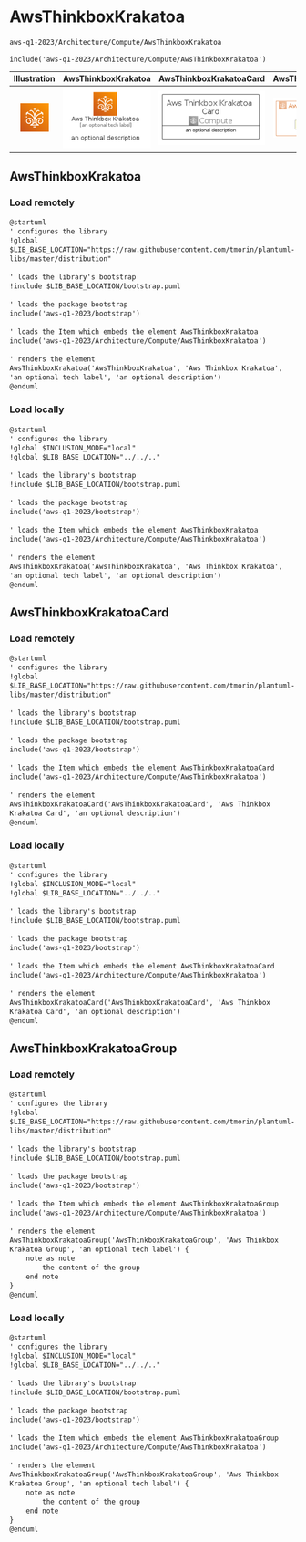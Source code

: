 # AwsThinkboxKrakatoa


```text
aws-q1-2023/Architecture/Compute/AwsThinkboxKrakatoa
```

```text
include('aws-q1-2023/Architecture/Compute/AwsThinkboxKrakatoa')
```



| Illustration | AwsThinkboxKrakatoa | AwsThinkboxKrakatoaCard | AwsThinkboxKrakatoaGroup |
| :---: | :---: | :---: | :---: |
| ![illustration for Illustration](../../../aws-q1-2023/Architecture/Compute/AwsThinkboxKrakatoa.png) | ![illustration for AwsThinkboxKrakatoa](../../../aws-q1-2023/Architecture/Compute/AwsThinkboxKrakatoa.Local.png) | ![illustration for AwsThinkboxKrakatoaCard](../../../aws-q1-2023/Architecture/Compute/AwsThinkboxKrakatoaCard.Local.png) | ![illustration for AwsThinkboxKrakatoaGroup](../../../aws-q1-2023/Architecture/Compute/AwsThinkboxKrakatoaGroup.Local.png) |




## AwsThinkboxKrakatoa

### Load remotely
```plantuml
@startuml
' configures the library
!global $LIB_BASE_LOCATION="https://raw.githubusercontent.com/tmorin/plantuml-libs/master/distribution"

' loads the library's bootstrap
!include $LIB_BASE_LOCATION/bootstrap.puml

' loads the package bootstrap
include('aws-q1-2023/bootstrap')

' loads the Item which embeds the element AwsThinkboxKrakatoa
include('aws-q1-2023/Architecture/Compute/AwsThinkboxKrakatoa')

' renders the element
AwsThinkboxKrakatoa('AwsThinkboxKrakatoa', 'Aws Thinkbox Krakatoa', 'an optional tech label', 'an optional description')
@enduml
```

### Load locally
```plantuml
@startuml
' configures the library
!global $INCLUSION_MODE="local"
!global $LIB_BASE_LOCATION="../../.."

' loads the library's bootstrap
!include $LIB_BASE_LOCATION/bootstrap.puml

' loads the package bootstrap
include('aws-q1-2023/bootstrap')

' loads the Item which embeds the element AwsThinkboxKrakatoa
include('aws-q1-2023/Architecture/Compute/AwsThinkboxKrakatoa')

' renders the element
AwsThinkboxKrakatoa('AwsThinkboxKrakatoa', 'Aws Thinkbox Krakatoa', 'an optional tech label', 'an optional description')
@enduml
```

## AwsThinkboxKrakatoaCard

### Load remotely
```plantuml
@startuml
' configures the library
!global $LIB_BASE_LOCATION="https://raw.githubusercontent.com/tmorin/plantuml-libs/master/distribution"

' loads the library's bootstrap
!include $LIB_BASE_LOCATION/bootstrap.puml

' loads the package bootstrap
include('aws-q1-2023/bootstrap')

' loads the Item which embeds the element AwsThinkboxKrakatoaCard
include('aws-q1-2023/Architecture/Compute/AwsThinkboxKrakatoa')

' renders the element
AwsThinkboxKrakatoaCard('AwsThinkboxKrakatoaCard', 'Aws Thinkbox Krakatoa Card', 'an optional description')
@enduml
```

### Load locally
```plantuml
@startuml
' configures the library
!global $INCLUSION_MODE="local"
!global $LIB_BASE_LOCATION="../../.."

' loads the library's bootstrap
!include $LIB_BASE_LOCATION/bootstrap.puml

' loads the package bootstrap
include('aws-q1-2023/bootstrap')

' loads the Item which embeds the element AwsThinkboxKrakatoaCard
include('aws-q1-2023/Architecture/Compute/AwsThinkboxKrakatoa')

' renders the element
AwsThinkboxKrakatoaCard('AwsThinkboxKrakatoaCard', 'Aws Thinkbox Krakatoa Card', 'an optional description')
@enduml
```

## AwsThinkboxKrakatoaGroup

### Load remotely
```plantuml
@startuml
' configures the library
!global $LIB_BASE_LOCATION="https://raw.githubusercontent.com/tmorin/plantuml-libs/master/distribution"

' loads the library's bootstrap
!include $LIB_BASE_LOCATION/bootstrap.puml

' loads the package bootstrap
include('aws-q1-2023/bootstrap')

' loads the Item which embeds the element AwsThinkboxKrakatoaGroup
include('aws-q1-2023/Architecture/Compute/AwsThinkboxKrakatoa')

' renders the element
AwsThinkboxKrakatoaGroup('AwsThinkboxKrakatoaGroup', 'Aws Thinkbox Krakatoa Group', 'an optional tech label') {
    note as note
        the content of the group
    end note
}
@enduml
```

### Load locally
```plantuml
@startuml
' configures the library
!global $INCLUSION_MODE="local"
!global $LIB_BASE_LOCATION="../../.."

' loads the library's bootstrap
!include $LIB_BASE_LOCATION/bootstrap.puml

' loads the package bootstrap
include('aws-q1-2023/bootstrap')

' loads the Item which embeds the element AwsThinkboxKrakatoaGroup
include('aws-q1-2023/Architecture/Compute/AwsThinkboxKrakatoa')

' renders the element
AwsThinkboxKrakatoaGroup('AwsThinkboxKrakatoaGroup', 'Aws Thinkbox Krakatoa Group', 'an optional tech label') {
    note as note
        the content of the group
    end note
}
@enduml
```


